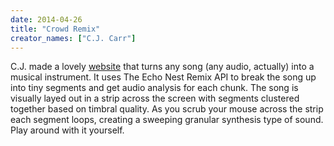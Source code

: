 ```yaml
---
date: 2014-04-26
title: "Crowd Remix"
creator_names: ["C.J. Carr"]
---
```


C.J. made a lovely [website](http://cortexel.us/crowdremix/crowdremix.php) that turns any song (any audio, actually) into a musical instrument. It uses The Echo Nest Remix API to break the song up into tiny segments and get audio analysis for each chunk. The song is visually layed out in a strip across the screen with segments clustered together based on timbral quality. As you scrub your mouse across the strip each segment loops, creating a sweeping granular synthesis type of sound. Play around with it yourself.